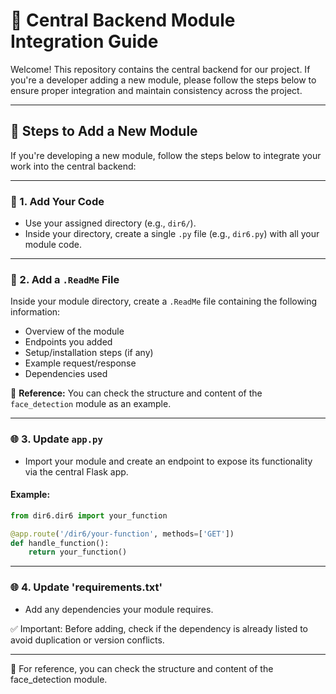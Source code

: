 # 🧠 Central Backend Module Integration Guide

Welcome! This repository contains the central backend for our project. If you're a developer adding a new module, please follow the steps below to ensure proper integration and maintain consistency across the project.

---

## 🚀 Steps to Add a New Module

If you're developing a new module, follow the steps below to integrate your work into the central backend:

---

### 🔧 1. Add Your Code

- Use your assigned directory (e.g., `dir6/`).
- Inside your directory, create a single `.py` file (e.g., `dir6.py`) with all your module code.

---

### 📝 2. Add a `.ReadMe` File

Inside your module directory, create a `.ReadMe` file containing the following information:

- Overview of the module  
- Endpoints you added  
- Setup/installation steps (if any)  
- Example request/response  
- Dependencies used  

📌 **Reference:** You can check the structure and content of the `face_detection` module as an example.

---

### 🌐 3. Update `app.py`

- Import your module and create an endpoint to expose its functionality via the central Flask app.

#### Example:

```python
from dir6.dir6 import your_function

@app.route('/dir6/your-function', methods=['GET'])
def handle_function():
    return your_function()

```

---

### 🌐 4. Update 'requirements.txt'

- Add any dependencies your module requires.

✅ Important: Before adding, check if the dependency is already listed to avoid duplication or version conflicts.

---

📌 For reference, you can check the structure and content of the face_detection module.
